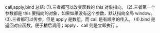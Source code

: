 call,apply,bind 总结:
(1).三者都可以改变函数的 this 对象指向。
(2).三者第一个参数都是 this 要指向的对象，如果如果没有这个参数，默认指向全局 window。
(3).三者都可以传参，但是 apply 是数组，而 call 是有顺序的传入。
(4).bind 是返回对应函数，便于稍后调用；apply 、call 则是立即执行 。
